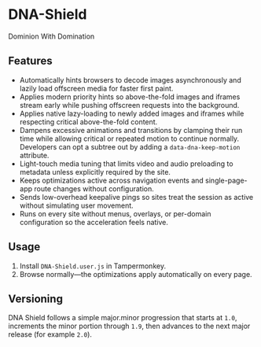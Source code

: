 # DNA-Shield

Dominion With Domination

## Features

- Automatically hints browsers to decode images asynchronously and lazily load offscreen media for faster first paint.
- Applies modern priority hints so above-the-fold images and iframes stream early while pushing offscreen requests into the background.
- Applies native lazy-loading to newly added images and iframes while respecting critical above-the-fold content.
- Dampens excessive animations and transitions by clamping their run time while allowing critical or repeated motion to continue normally. Developers can opt a subtree out by adding a `data-dna-keep-motion` attribute.
- Light-touch media tuning that limits video and audio preloading to metadata unless explicitly required by the site.
- Keeps optimizations active across navigation events and single-page-app route changes without configuration.
- Sends low-overhead keepalive pings so sites treat the session as active without simulating user movement.
- Runs on every site without menus, overlays, or per-domain configuration so the acceleration feels native.

## Usage

1. Install `DNA-Shield.user.js` in Tampermonkey.
2. Browse normally—the optimizations apply automatically on every page.

## Versioning

DNA Shield follows a simple major.minor progression that starts at `1.0`, increments the minor portion through `1.9`, then advances to the next major release (for example `2.0`).

